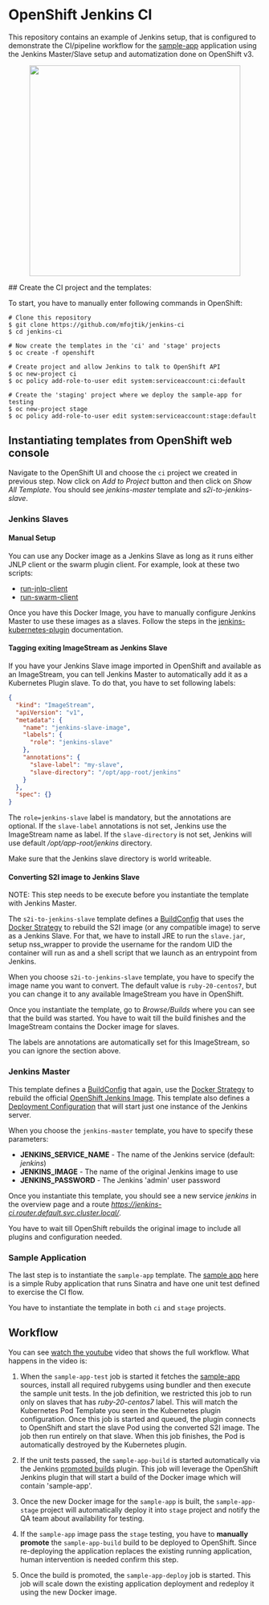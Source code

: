 # OpenShift Jenkins CI

This repository contains an example of Jenkins setup, that is configured to
demonstrate the CI/pipeline workflow for the [sample-app](sample-app) application
using the Jenkins Master/Slave setup and automatization done on OpenShift v3.

<p align="center">
<img width="420" src="https://raw.githubusercontent.com/mfojtik/jenkins-ci/master/jenkins-flow.png"/>
</p>
## Create the CI project and the templates:

To start, you have to manually enter following commands in OpenShift:

```console
# Clone this repository
$ git clone https://github.com/mfojtik/jenkins-ci
$ cd jenkins-ci

# Now create the templates in the 'ci' and 'stage' projects
$ oc create -f openshift

# Create project and allow Jenkins to talk to OpenShift API
$ oc new-project ci
$ oc policy add-role-to-user edit system:serviceaccount:ci:default

# Create the 'staging' project where we deploy the sample-app for testing
$ oc new-project stage
$ oc policy add-role-to-user edit system:serviceaccount:stage:default
```

## Instantiating templates from OpenShift web console

Navigate to the OpenShift UI and choose the `ci` project we created in previous
step. Now click on *Add to Project* button and then click on *Show All
Template*. You should see *jenkins-master* template and *s2i-to-jenkins-slave*.

### Jenkins Slaves

#### Manual Setup

You can use any Docker image as a Jenkins Slave as long as it runs either JNLP
client or the swarm plugin client. For example, look at these two scripts:

* [run-jnlp-client](https://github.com/mfojtik/jenkins-ci/blob/master/jenkins-slave/contrib/openshift/run-jnlp-client)
* [run-swarm-client](https://github.com/mfojtik/jenkins-ci/blob/master/jenkins-slave/contrib/openshift/run-swarm-client)

Once you have this Docker Image, you have to manually configure Jenkins Master
to use these images as a slaves. Follow the steps in the
[jenkins-kubernetes-plugin](https://github.com/jenkinsci/kubernetes-plugin#running-in-kubernetes-google-container-engine)
documentation.

#### Tagging exiting ImageStream as Jenkins Slave

If you have your Jenkins Slave image imported in OpenShift and available as an
ImageStream, you can tell Jenkins Master to automatically add it as a Kubernetes
Plugin slave. To do that, you have to set following labels:

```json
{
  "kind": "ImageStream",
  "apiVersion": "v1",
  "metadata": {
    "name": "jenkins-slave-image",
    "labels": {
      "role": "jenkins-slave"
    },
    "annotations": {
      "slave-label": "my-slave",
      "slave-directory": "/opt/app-root/jenkins"
    }
  },
  "spec": {}
}
```

The `role=jenkins-slave` label is mandatory, but the annotations are optional.
If the `slave-label` annotations is not set, Jenkins use the ImageStream name as
label. If the `slave-directory` is not set, Jenkins will use default
*/opt/app-root/jenkins* directory.

Make sure that the Jenkins slave directory is world writeable.

#### Converting S2I image to Jenkins Slave

NOTE: This step needs to be execute before you instantiate the template with Jenkins
Master.

The `s2i-to-jenkins-slave` template defines a
[BuildConfig](https://docs.openshift.org/latest/dev_guide/builds.html#defining-a-buildconfig)
that uses the [Docker
Strategy](https://docs.openshift.org/latest/dev_guide/builds.html#docker-strategy-options)
to rebuild the S2I image (or any compatible image) to serve as a Jenkins Slave.
For that, we have to install JRE to run the `slave.jar`, setup nss_wrapper to
provide the username for the random UID the container will run as and a shell
script that we launch as an entrypoint from Jenkins.

When you choose `s2i-to-jenkins-slave` template, you have to specify the image
name you want to convert. The default value is `ruby-20-centos7`, but you can
change it to any available ImageStream you have in OpenShift.

Once you instantiate the template, go to *Browse/Builds* where you can see that
the build was started. You have to wait till the build finishes and the
ImageStream contains the Docker image for slaves.

The labels are annotations are automatically set for this ImageStream, so you
can ignore the section above.

### Jenkins Master

This template defines a
[BuildConfig](https://docs.openshift.org/latest/dev_guide/builds.html#defining-a-buildconfig)
that again, use the [Docker
Strategy](https://docs.openshift.org/latest/dev_guide/builds.html#docker-strategy-options)
to rebuild the official [OpenShift Jenkins Image](https://github.com/openshift/jenkins).
This template also defines a [Deployment Configuration](https://docs.openshift.org/latest/dev_guide/deployments.html#creating-a-deployment-configuration) that will start just one instance
of the Jenkins server.

When you choose the `jenkins-master` template, you have to specify these parameters:

* **JENKINS_SERVICE_NAME** - The name of the Jenkins service (default: *jenkins*)
* **JENKINS_IMAGE** - The name of the original Jenkins image to use
* **JENKINS_PASSWORD** - The Jenkins 'admin' user password

Once you instantiate this template, you should see a new service *jenkins* in
the overview page and a route *https://jenkins-ci.router.default.svc.cluster.local/*.

You have to wait till OpenShift rebuilds the original image to include all
plugins and configuration needed.

### Sample Application

The last step is to instantiate the `sample-app` template. The [sample
app](sample-app) here is a simple Ruby application
that runs Sinatra and have one unit test defined to exercise the CI flow.

You have to instantiate the template in both `ci` and `stage` projects.

## Workflow

You can see [watch the youtube](https://www.youtube.com/watch?v=HsdmSaz1zhs)
video that shows the full workflow. What happens in the video is:

1. When the `sample-app-test` job is started it fetches the [sample-app](sample-app) sources,
   install all required rubygems using bundler and then execute the sample unit tests.
   In the job definition, we restricted this job to run only on slaves that has
   *ruby-20-centos7* label. This will match the Kubernetes Pod Template you seen
   in the Kubernetes plugin configuration. Once this job is started and queued,
   the plugin connects to OpenShift and start the slave Pod using the converted
   S2I image. The job then run entirely on that slave.
   When this job finishes, the Pod is automatically destroyed by the Kubernetes
   plugin.

2. If the unit tests passed, the `sample-app-build` is started automatically via
   the Jenkins [promoted builds](https://wiki.jenkins-ci.org/display/JENKINS/Promoted+Builds+Plugin)
   plugin. This job will leverage the OpenShift Jenkins plugin that will start a
   build of the Docker image which will contain 'sample-app'.

3. Once the new Docker image for the `sample-app` is built, the
   `sample-app-stage` project will automatically deploy it into `stage` project
   and notify the QA team about availability for testing.

3. If the `sample-app` image pass the `stage` testing, you have to **manually
   promote** the `sample-app-build` build to be deployed to OpenShift. Since
   re-deploying the application replaces the existing running application, human
   intervention is needed confirm this step.

4. Once the build is promoted, the `sample-app-deploy` job is started. This job
   will scale down the existing application deployment and redeploy it using the
   new Docker image.
